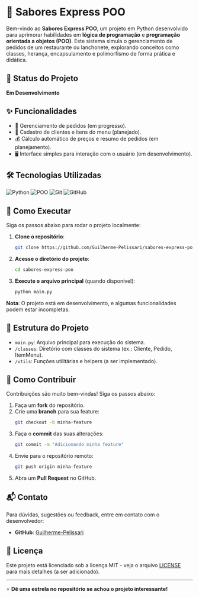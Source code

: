 # 🍔 Sabores Express POO

Bem-vindo ao **Sabores Express POO**, um projeto em Python desenvolvido para aprimorar habilidades em **lógica de programação** e **programação orientada a objetos (POO)**. Este sistema simula o gerenciamento de pedidos de um restaurante ou lanchonete, explorando conceitos como classes, herança, encapsulamento e polimorfismo de forma prática e didática.

## 🚧 Status do Projeto
**Em Desenvolvimento**

## ✨ Funcionalidades
- 🛒 Gerenciamento de pedidos (em progresso).
- 👤 Cadastro de clientes e itens do menu (planejado).
- 💰 Cálculo automático de preços e resumo de pedidos (em planejamento).
- 🖥️ Interface simples para interação com o usuário (em desenvolvimento).

## 🛠️ Tecnologias Utilizadas
![Python](https://img.shields.io/badge/Python-3776AB?style=for-the-badge&logo=python&logoColor=white)
![POO](https://img.shields.io/badge/Programação%20OO-4CAF50?style=for-the-badge&logo=python&logoColor=white)
![Git](https://img.shields.io/badge/Git-F05032?style=for-the-badge&logo=git&logoColor=white)
![GitHub](https://img.shields.io/badge/GitHub-181717?style=for-the-badge&logo=github&logoColor=white)

## 🚀 Como Executar
Siga os passos abaixo para rodar o projeto localmente:

1. **Clone o repositório**:
   ```bash
   git clone https://github.com/Guilherme-Pelissari/sabores-express-poo.git
   ```
2. **Acesse o diretório do projeto**:
   ```bash
   cd sabores-express-poo
   ```
3. **Execute o arquivo principal** (quando disponível):
   ```bash
   python main.py
   ```

**Nota**: O projeto está em desenvolvimento, e algumas funcionalidades podem estar incompletas.

## 📂 Estrutura do Projeto
- `main.py`: Arquivo principal para execução do sistema.
- `/classes`: Diretório com classes do sistema (ex.: Cliente, Pedido, ItemMenu).
- `/utils`: Funções utilitárias e helpers (a ser implementado).

## 🤝 Como Contribuir
Contribuições são muito bem-vindas! Siga os passos abaixo:

1. Faça um **fork** do repositório.
2. Crie uma **branch** para sua feature:
   ```bash
   git checkout -b minha-feature
   ```
3. Faça o **commit** das suas alterações:
   ```bash
   git commit -m "Adicionando minha feature"
   ```
4. Envie para o repositório remoto:
   ```bash
   git push origin minha-feature
   ```
5. Abra um **Pull Request** no GitHub.

## 📬 Contato
Para dúvidas, sugestões ou feedback, entre em contato com o desenvolvedor:
- **GitHub**: [Guilherme-Pelissari](https://github.com/Guilherme-Pelissari)

## 📝 Licença
Este projeto está licenciado sob a licença MIT - veja o arquivo [LICENSE](LICENSE) para mais detalhes (a ser adicionado).

---

⭐ **Dê uma estrela no repositório se achou o projeto interessante!**